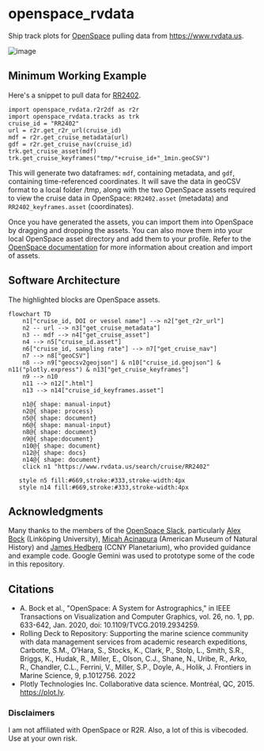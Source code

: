 # openspace_rvdata
Ship track plots for [OpenSpace](https://www.openspaceproject.com) pulling data from https://www.rvdata.us. 

![image](https://github.com/user-attachments/assets/c397de8c-c8c4-4e8a-8ade-32f351be42fb)


## Minimum Working Example
Here's a snippet to pull data for [RR2402](https://www.rvdata.us/search/cruise/RR2402).

```
import openspace_rvdata.r2r2df as r2r
import openspace_rvdata.tracks as trk
cruise_id = "RR2402"
url = r2r.get_r2r_url(cruise_id)
mdf = r2r.get_cruise_metadata(url)
gdf = r2r.get_cruise_nav(cruise_id)
trk.get_cruise_asset(mdf)
trk.get_cruise_keyframes("tmp/"+cruise_id+"_1min.geoCSV")
```
This will generate two dataframes: `mdf`, containing metadata, and `gdf`, containing time-referenced coordinates. It will save the data in geoCSV format to a local folder /tmp, along with the two OpenSpace assets required to view the cruise data in OpenSpace: `RR2402.asset` (metadata) and `RR2402_keyframes.asset` (coordinates). 

Once you have generated the assets, you can import them into OpenSpace by dragging and dropping the assets. You can also move them into your local OpenSpace asset directory and add them to your profile. Refer to the [OpenSpace documentation](https://docs.openspaceproject.com/latest/creating-data-assets/asset-creation/assets.html) for more information about creation and import of assets. 

## Software Architecture
The highlighted blocks are OpenSpace assets.
```mermaid
flowchart TD
    n1["cruise_id, DOI or vessel name"] --> n2["get_r2r_url"]
    n2 -- url --> n3["get_cruise_metadata"]
    n3 -- mdf --> n4["get_cruise_asset"]
    n4 --> n5["cruise_id.asset"]
    n6["cruise_id, sampling rate"] --> n7["get_cruise_nav"]
    n7 --> n8["geoCSV"]
    n8 --> n9["geocsv2geojson"] & n10["cruise_id.geojson"] & n11("plotly.express") & n13["get_cruise_keyframes"]
    n9 --> n10
    n11 --> n12[".html"]
    n13 --> n14["cruise_id_keyframes.asset"]

    n1@{ shape: manual-input}
    n2@{ shape: process}
    n5@{ shape: document}
    n6@{ shape: manual-input}
    n8@{ shape: document}
    n9@{ shape:document}
    n10@{ shape: document}
    n12@{ shape: docs}
    n14@{ shape: document}
    click n1 "https://www.rvdata.us/search/cruise/RR2402"
   
   style n5 fill:#669,stroke:#333,stroke-width:4px 
   style n14 fill:#669,stroke:#333,stroke-width:4px
```

## Acknowledgments
Many thanks to the members of the [OpenSpace Slack](https://openspacesupport.slack.com), particularly [Alex Bock](https://github.com/alexanderbock) (Linköping University), [Micah Acinapura](https://github.com/micahnyc) (American Museum of Natural History) and [James Hedberg](https://github.com/hedbergj) (CCNY Planetarium), who provided guidance and example code. Google Gemini was used to prototype some of the code in this repository. 


## Citations
- A. Bock et al., "OpenSpace: A System for Astrographics," in IEEE Transactions on Visualization and Computer Graphics, vol. 26, no. 1, pp. 633-642, Jan. 2020, doi: 10.1109/TVCG.2019.2934259.
- Rolling Deck to Repository: Supporting the marine science community with data management services from academic research expeditions, Carbotte, S.M., O’Hara, S., Stocks, K., Clark, P., Stolp, L., Smith, S.R., Briggs, K., Hudak, R., Miller, E., Olson, C.J., Shane, N., Uribe, R., Arko, R., Chandler, C.L., Ferrini, V., Miller, S.P., Doyle, A., Holik, J. Frontiers in Marine Science, 9, p.1012756. 2022
- Plotly Technologies Inc. Collaborative data science. Montréal, QC, 2015. https://plot.ly.

### Disclaimers
I am not affiliated with OpenSpace or R2R. 
Also, a lot of this is vibecoded. Use at your own risk.
